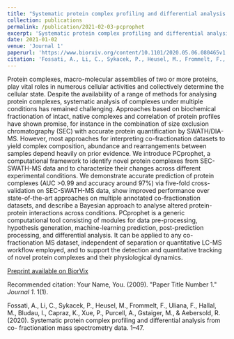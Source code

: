 ```yaml
---
title: "Systematic protein complex profiling and differential analysis from co- fractionation mass spectrometry data"
collection: publications
permalink: /publication/2021-02-03-pcprophet
excerpt: 'Systematic protein complex profiling and differential analysis from co- fractionation mass spectrometry data'
date: 2021-01-02
venue: 'Journal 1'
paperurl: 'https://www.biorxiv.org/content/10.1101/2020.05.06.080465v1'
citation: 'Fossati, A., Li, C., Sykacek, P., Heusel, M., Frommelt, F., Uliana, F., Hallal, M., Bludau, I., Capraz, K., Xue, P., Purcell, A., Gstaiger, M., & Aebersold, R. (2020). Systematic protein complex profiling and differential analysis from co- fractionation mass spectrometry data. 1–47.'
---
```

Protein complexes, macro-molecular assemblies of two or more proteins, play vital roles in numerous cellular activities and collectively determine the cellular state. Despite the availability of a range of methods for analysing protein complexes, systematic analysis of complexes under multiple conditions has remained challenging. Approaches based on biochemical fractionation of intact, native complexes and correlation of protein profiles have shown promise, for instance in the combination of size exclusion chromatography (SEC) with accurate protein quantification by SWATH/DIA-MS. However, most approaches for interpreting co-fractionation datasets to yield complex composition, abundance and rearrangements between samples depend heavily on prior evidence. We introduce PCprophet, a computational framework to identify novel protein complexes from SEC-SWATH-MS data and to characterize their changes across different experimental conditions. We demonstrate accurate prediction of protein complexes (AUC >0.99 and accuracy around 97%) via five-fold cross-validation on SEC-SWATH-MS data, show improved performance over state-of-the-art approaches on multiple annotated co-fractionation datasets, and describe a Bayesian approach to analyse altered protein-protein interactions across conditions. PCprophet is a generic computational tool consisting of modules for data pre-processing, hypothesis generation, machine-learning prediction, post-prediction processing, and differential analysis. It can be applied to any co-fractionation MS dataset, independent of separation or quantitative LC-MS workflow employed, and to support the detection and quantitative tracking of novel protein complexes and their physiological dynamics.

[Preprint available on BiorVix](https://www.biorxiv.org/content/10.1101/2020.05.06.080465v1)

Recommended citation: Your Name, You. (2009). "Paper Title Number 1." <i>Journal 1</i>. 1(1).



Fossati, A., Li, C., Sykacek, P., Heusel, M., Frommelt, F., Uliana, F., Hallal, M., Bludau, I., Capraz, K., Xue, P., Purcell, A., Gstaiger, M., & Aebersold, R. (2020). Systematic protein complex profiling and differential analysis from co- fractionation mass spectrometry data. 1–47.
